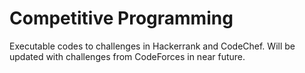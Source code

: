# Competitive Programming
Executable codes to challenges in Hackerrank and CodeChef. Will be updated with challenges from CodeForces in near future.
